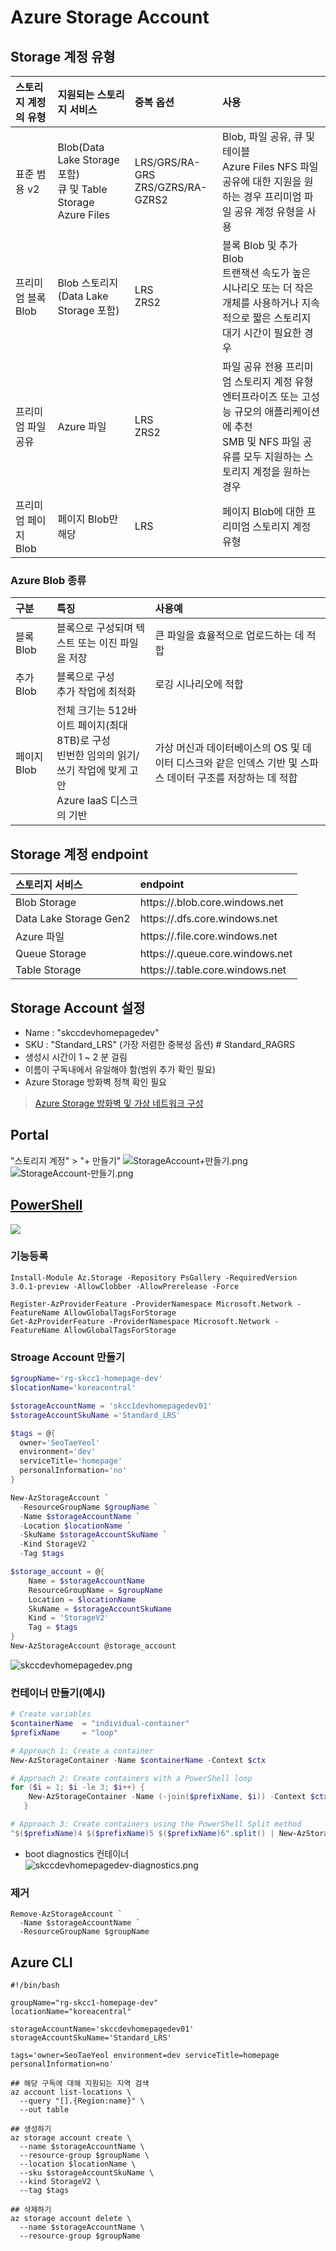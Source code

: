 # Azure Storage Account

## Storage 계정 유형
| 스토리지 계정의 유형 | 지원되는 스토리지 서비스 | 중복 옵션 | 사용 |   
|:---|:---|:---|:---|  
| 표준 범용 v2 | Blob(Data Lake Storage 포함) </br> 큐 및 Table Storage </br> Azure Files | LRS/GRS/RA-GRS </br> ZRS/GZRS/RA-GZRS2 | Blob, 파일 공유, 큐 및 테이블 </br> Azure Files NFS 파일 공유에 대한 지원을 원하는 경우 프리미엄 파일 공유 계정 유형을 사용 | 
| 프리미엄 블록 Blob | Blob 스토리지(Data Lake Storage 포함) | LRS </br> ZRS2 | 블록 Blob 및 추가 Blob </br> 트랜잭션 속도가 높은 시나리오 또는 더 작은 개체를 사용하거나 지속적으로 짧은 스토리지 대기 시간이 필요한 경우 |  
| 프리미엄 파일 공유 | Azure 파일 | LRS </br> ZRS2 | 파일 공유 전용 프리미엄 스토리지 계정 유형 </br> 엔터프라이즈 또는 고성능 규모의 애플리케이션에 추천 </br> SMB 및 NFS 파일 공유를 모두 지원하는 스토리지 계정을 원하는 경우 |  
| 프리미엄 페이지 Blob | 페이지 Blob만 해당 | LRS | 페이지 Blob에 대한 프리미엄 스토리지 계정 유형 |  

### Azure Blob 종류
| 구분 | 특징 | 사용예 |  
|:---|:---|:---|  
| 블록 Blob | 블록으로 구성되며 텍스트 또는 이진 파일을 저장 | 큰 파일을 효율적으로 업로드하는 데 적합 |    
| 추가 Blob | 블록으로 구성 </br> 추가 작업에 최적화 | 로깅 시나리오에 적합 |  
| 페이지 Blob | 전체 크기는 512바이트 페이지(최대 8TB)로 구성 </br> 빈번한 임의의 읽기/쓰기 작업에 맞게 고안 </br> Azure IaaS 디스크의 기반 | 가상 머신과 데이터베이스의 OS 및 데이터 디스크와 같은 인덱스 기반 및 스파스 데이터 구조를 저장하는 데 적합 |    

## Storage 계정 endpoint
| 스토리지 서비스 | endpoint |  
|:---|:---|  
| Blob Storage | https://<storage-account>.blob.core.windows.net |  
| Data Lake Storage Gen2 | https://<storage-account>.dfs.core.windows.net |  
| Azure 파일 | https://<storage-account>.file.core.windows.net |  
| Queue Storage | https://<storage-account>.queue.core.windows.net |  
| Table Storage | https://<storage-account>.table.core.windows.net |  


## Storage Account 설정
- Name : "skccdevhomepagedev"
- SKU : "Standard_LRS" (가장 저렴한 중복성 옵션) # Standard_RAGRS
- 생성시 시간이 1 ~ 2 분 걸림
- 이름이 구독내에서 유일해야 함(범위 추가 확인 필요)
- Azure Storage 방화벽 정책 확인 필요
> [Azure Storage 방화벽 및 가상 네트워크 구성](https://docs.microsoft.com/ko-kr/azure/storage/common/storage-network-security?tabs=azure-powershell)

## Portal
"스토리지 계정" > "+ 만들기"
![StorageAccount+만들기.png](./img/StorageAccount+만들기.png)  
![StorageAccount-만들기.png](./img/StorageAccount-만들기.png)  


## [PowerShell](https://shell.azure.com)
<a href="https://shell.azure.com">
  <img class="cloudshell" src=./img/hdi-launch-cloud-shell.png>
</a>


### 기능등록
```
Install-Module Az.Storage -Repository PsGallery -RequiredVersion 3.0.1-preview -AllowClobber -AllowPrerelease -Force

Register-AzProviderFeature -ProviderNamespace Microsoft.Network -FeatureName AllowGlobalTagsForStorage
Get-AzProviderFeature -ProviderNamespace Microsoft.Network -FeatureName AllowGlobalTagsForStorage
```
### Stroage Account 만들기
```powershell
$groupName='rg-skcc1-homepage-dev'
$locationName='koreacentral'

$storageAccountName = 'skcc1devhomepagedev01'
$storageAccountSkuName ='Standard_LRS'

$tags = @{
  owner='SeoTaeYeol'
  environment='dev'
  serviceTitle='homepage'
  personalInformation='no'
}
```

```powershell
New-AzStorageAccount `
  -ResourceGroupName $groupName `
  -Name $storageAccountName `
  -Location $locationName `
  -SkuName $storageAccountSkuName `
  -Kind StorageV2 `
  -Tag $tags
```

```powershell
$storage_account = @{
    Name = $storageAccountName
    ResourceGroupName = $groupName
    Location = $locationName
    SkuName = $storageAccountSkuName
    Kind = 'StorageV2'
    Tag = $tags
}
New-AzStorageAccount @storage_account
```

![skccdevhomepagedev.png](./img/skccdevhomepagedev.png)
### 컨테이너 만들기(예시)
```powershell
# Create variables
$containerName  = "individual-container"
$prefixName     = "loop"

# Approach 1: Create a container
New-AzStorageContainer -Name $containerName -Context $ctx

# Approach 2: Create containers with a PowerShell loop
for ($i = 1; $i -le 3; $i++) { 
    New-AzStorageContainer -Name (-join($prefixName, $i)) -Context $ctx
   } 

# Approach 3: Create containers using the PowerShell Split method
"$($prefixName)4 $($prefixName)5 $($prefixName)6".split() | New-AzStorageContainer -Context $ctx
```

- boot diagnostics 컨테이너  
![skccdevhomepagedev-diagnostics.png](./img/skccdevhomepagedev-diagnostics.png)

### 제거
```
Remove-AzStorageAccount `
  -Name $storageAccountName `
  -ResourceGroupName $groupName
```

## Azure CLI
```
#!/bin/bash

groupName="rg-skcc1-homepage-dev"
locationName="koreacentral"

storageAccountName='skccdevhomepagedev01'
storageAccountSkuName='Standard_LRS'

tags='owner=SeoTaeYeol environment=dev serviceTitle=homepage personalInformation=no'

## 해당 구독에 대해 지원되는 지역 검색
az account list-locations \
  --query "[].{Region:name}" \
  --out table

## 생성하기
az storage account create \
  --name $storageAccountName \
  --resource-group $groupName \
  --location $locationName \
  --sku $storageAccountSkuName \
  --kind StorageV2 \
  --tag $tags

## 삭제하기
az storage account delete \
  --name $storageAccountName \
  --resource-group $groupName
```
